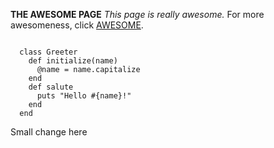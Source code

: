 **THE AWESOME PAGE**
*This page is really awesome.*
For more awesomeness, click [AWESOME](https://www.awesome.com).
<pre><code>
  class Greeter
    def initialize(name)
      @name = name.capitalize
    end
    def salute
      puts "Hello #{name}!"
    end
  end
</code></pre>
Small change here